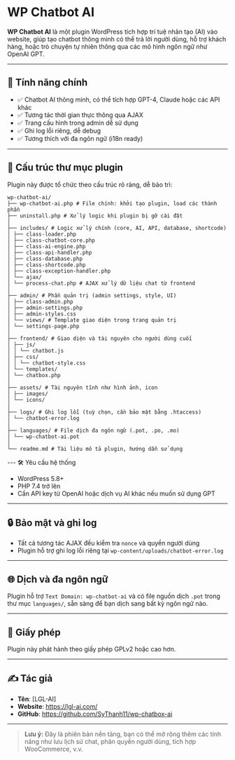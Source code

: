 # WP Chatbot AI

**WP Chatbot AI** là một plugin WordPress tích hợp trí tuệ nhân tạo (AI) vào website, giúp tạo chatbot thông minh có thể trả lời người dùng, hỗ trợ khách hàng, hoặc trò chuyện tự nhiên thông qua các mô hình ngôn ngữ như OpenAI GPT.

---

## 🚀 Tính năng chính

- ✅ Chatbot AI thông minh, có thể tích hợp GPT-4, Claude hoặc các API khác
- ✅ Tương tác thời gian thực thông qua AJAX
- ✅ Trang cấu hình trong admin dễ sử dụng
- ✅ Ghi log lỗi riêng, dễ debug
- ✅ Tương thích với đa ngôn ngữ (i18n ready)

---

## 📁 Cấu trúc thư mục plugin

Plugin này được tổ chức theo cấu trúc rõ ràng, dễ bảo trì:

    wp-chatbot-ai/
    ├── wp-chatbot-ai.php # File chính: khởi tạo plugin, load các thành phần
    ├── uninstall.php # Xử lý logic khi plugin bị gỡ cài đặt
    │
    ├── includes/ # Logic xử lý chính (core, AI, API, database, shortcode)
    │ ├── class-loader.php
    │ ├── class-chatbot-core.php
    │ ├── class-ai-engine.php
    │ ├── class-api-handler.php
    │ ├── class-database.php
    │ ├── class-shortcode.php
    │ ├── class-exception-handler.php
    │ └── ajax/
    │ └── process-chat.php # AJAX xử lý dữ liệu chat từ frontend
    │
    ├── admin/ # Phần quản trị (admin settings, style, UI)
    │ ├── class-admin.php
    │ ├── admin-settings.php
    │ ├── admin-styles.css
    │ └── views/ # Template giao diện trong trang quản trị
    │ └── settings-page.php
    │
    ├── frontend/ # Giao diện và tài nguyên cho người dùng cuối
    │ ├── js/
    │ │ └── chatbot.js
    │ ├── css/
    │ │ └── chatbot-style.css
    │ └── templates/
    │ └── chatbox.php
    │
    ├── assets/ # Tài nguyên tĩnh như hình ảnh, icon
    │ ├── images/
    │ └── icons/
    │
    ├── logs/ # Ghi log lỗi (tuỳ chọn, cần bảo mật bằng .htaccess)
    │ └── chatbot-error.log
    │
    ├── languages/ # File dịch đa ngôn ngữ (.pot, .po, .mo)
    │ └── wp-chatbot-ai.pot
    │
    └── readme.md # Tài liệu mô tả plugin, hướng dẫn sử dụng

--- 🛠 Yêu cầu hệ thống

- WordPress 5.8+
- PHP 7.4 trở lên
- Cần API key từ OpenAI hoặc dịch vụ AI khác nếu muốn sử dụng GPT

---

## 🔒 Bảo mật và ghi log

- Tất cả tương tác AJAX đều kiểm tra `nonce` và quyền người dùng
- Plugin hỗ trợ ghi log lỗi riêng tại `wp-content/uploads/chatbot-error.log`

---

## 🌐 Dịch và đa ngôn ngữ

Plugin hỗ trợ `Text Domain: wp-chatbot-ai` và có file nguồn dịch `.pot` trong thư mục `languages/`, sẵn sàng để bạn dịch sang bất kỳ ngôn ngữ nào.

---

## 📜 Giấy phép

Plugin này phát hành theo giấy phép GPLv2 hoặc cao hơn.

---

## ✍️ Tác giả

- **Tên**: [LGL-AI]
- **Website**: https://lgl-ai.com/
- **GitHub**: https://github.com/SyThanh11/wp-chatbox-ai

---

> **Lưu ý:** Đây là phiên bản nền tảng, bạn có thể mở rộng thêm các tính năng như lưu lịch sử chat, phân quyền người dùng, tích hợp WooCommerce, v.v.
